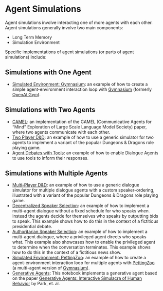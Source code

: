 # Agent Simulations

Agent simulations involve interacting one of more agents with each other.
Agent simulations generally involve two main components:

- Long Term Memory
- Simulation Environment

Specific implementations of agent simulations (or parts of agent simulations) include:

## Simulations with One Agent
- [Simulated Environment: Gymnasium](agent_simulations/gymnasium.ipynb): an example of how to create a simple agent-environment interaction loop with [Gymnasium](https://gymnasium.farama.org/) (formerly [OpenAI Gym](https://github.com/openai/gym)).

## Simulations with Two Agents
- [CAMEL](agent_simulations/camel_role_playing.ipynb): an implementation of the CAMEL (Communicative Agents for “Mind” Exploration of Large Scale Language Model Society) paper, where two agents communicate with each other.
- [Two Player D&D](agent_simulations/two_player_dnd.ipynb): an example of how to use a generic simulator for two agents to implement a variant of the popular Dungeons & Dragons role playing game.
- [Agent Debates with Tools](agent_simulations/two_agent_debate_tools.ipynb): an example of how to enable Dialogue Agents to use tools to inform their responses.

## Simulations with Multiple Agents
- [Multi-Player D&D](agent_simulations/multi_player_dnd.ipynb): an example of how to use a generic dialogue simulator for multiple dialogue agents with a custom speaker-ordering, illustrated with a variant of the popular Dungeons & Dragons role playing game.
- [Decentralized Speaker Selection](agent_simulations/multiagent_bidding.ipynb): an example of how to implement a multi-agent dialogue without a fixed schedule for who speaks when. Instead the agents decide for themselves who speaks by outputting bids to speak. This example shows how to do this in the context of a fictitious presidential debate.
- [Authoritarian Speaker Selection](agent_simulations/multiagent_authoritarian.ipynb): an example of how to implement a multi-agent dialogue, where a privileged agent directs who speaks what. This example also showcases how to enable the privileged agent to determine when the conversation terminates. This example shows how to do this in the context of a fictitious news show.
- [Simulated Environment: PettingZoo](agent_simulations/petting_zoo.ipynb): an example of how to create a agent-environment interaction loop for multiple agents with [PettingZoo](https://pettingzoo.farama.org/) (a multi-agent version of [Gymnasium](https://gymnasium.farama.org/)).
- [Generative Agents](agent_simulations/characters.ipynb): This notebook implements a generative agent based on the paper [Generative Agents: Interactive Simulacra of Human Behavior](https://arxiv.org/abs/2304.03442) by Park, et. al.
